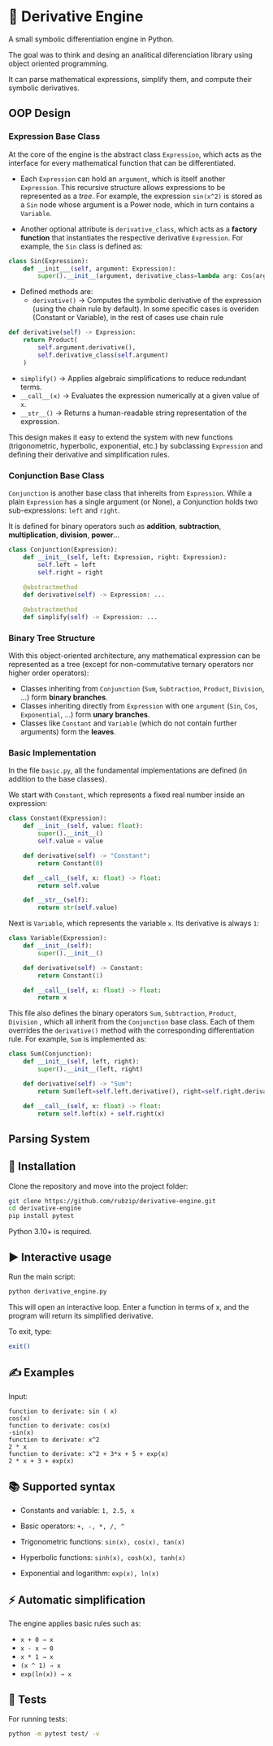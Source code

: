 # 📘 Derivative Engine

A small symbolic differentiation engine in Python.

The goal was to think and desing an analitical diferenciation library using object oriented programming.

It can parse mathematical expressions, simplify them, and compute their symbolic derivatives.

## OOP Design
### Expression Base Class
At the core of the engine is the abstract class `Expression`, which acts as the interface for every mathematical function that can be differentiated.

* Each `Expression` can hold an `argument`, which is itself another `Expression`. This recursive structure allows expressions to be represented as a *tree*.
For example, the expression `sin(x^2)` is stored as a `Sin` node whose argument is a Power node, which in turn contains a `Variable`.

* Another optional attribute is `derivative_class`, which acts as a **factory function** that instantiates the respective derivative `Expression`.
For example, the `Sin` class is defined as:
```python
class Sin(Expression):
    def __init___(self, argument: Expression):
        super().__init__(argument, derivative_class=lambda arg: Cos(arg))
```

* Defined methods are:
  * `derivative()` → Computes the symbolic derivative of the expression (using the chain rule by default). In some specific cases is overiden (Constant or Variable), in the rest of cases use chain rule
```python
def derivative(self) -> Expression:
    return Product(
        self.argument.derivative(),
        self.derivative_class(self.argument)
    )
```
  * `simplify()` → Applies algebraic simplifications to reduce redundant terms.
  * `__call__(x)` → Evaluates the expression numerically at a given value of `x`.
  * `__str__()` → Returns a human-readable string representation of the expression.

This design makes it easy to extend the system with new functions (trigonometric, hyperbolic, exponential, etc.) by subclassing `Expression` and defining their derivative and simplification rules.

### Conjunction Base Class
`Conjunction` is another base class that inhereits from `Expression`.
While a plain `Expression` has a single argument (or None), a Conjunction holds two sub-expressions: `left` and `right`.

It is defined for binary operators such as **addition**, **subtraction**, **multiplication**, **division**, **power**...
```python
class Conjunction(Expression):
    def __init__(self, left: Expression, right: Expression):
        self.left = left
        self.right = right
    
    @abstractmethod
    def derivative(self) -> Expression: ...

    @abstractmethod
    def simplify(self) -> Expression: ...
```

### Binary Tree Structure
With this object-oriented architecture, any mathematical expression can be represented as a tree (except for non-commutative ternary operators nor higher order operators):
* Classes inheriting from `Conjunction` (`Sum`, `Subtraction`, `Product`, `Division`, ...) form **binary branches**.
* Classes inheriting directly from `Expression` with one `argument` (`Sin`, `Cos`, `Exponential`, ...) form **unary branches**.
* Classes like `Constant` and `Variable` (which do not contain further arguments) form the **leaves**.

### Basic Implementation
In the file `basic.py`, all the fundamental implementations are defined (in addition to the base classes).


We start with `Constant`, which represents a fixed real number inside an expression:
```python
class Constant(Expression):
    def __init__(self, value: float):
        super().__init__()
        self.value = value

    def derivative(self) -> "Constant":
        return Constant(0)

    def __call__(self, x: float) -> float:
        return self.value

    def __str__(self):
        return str(self.value)
```
Next is `Variable`, which represents the variable `x`. Its derivative is always `1`:
```python
class Variable(Expression):
    def __init__(self):
        super().__init__()

    def derivative(self) -> Constant:
        return Constant(1)

    def __call__(self, x: float) -> float:
        return x
```
This file also defines the binary operators `Sum`, `Subtraction`, `Product`, `Division` , which all inherit from the `Conjunction` base class. Each of them overrides the `derivative()` method with the corresponding differentiation rule. For example, `Sum` is implemented as:
```python
class Sum(Conjunction):
    def __init__(self, left, right):
        super().__init__(left, right)

    def derivative(self) -> "Sum":
        return Sum(left=self.left.derivative(), right=self.right.derivative())

    def __call__(self, x: float) -> float:
        return self.left(x) + self.right(x)
```

## Parsing System



## 🚀 Installation

Clone the repository and move into the project folder:

```bash
git clone https://github.com/rubzip/derivative-engine.git
cd derivative-engine
pip install pytest
```

Python 3.10+ is required.

## ▶️ Interactive usage

Run the main script:
```bash
python derivative_engine.py
```

This will open an interactive loop. Enter a function in terms of x, and the program will return its simplified derivative.

To exit, type:
```bash
exit()
```

## ✍️ Examples

Input:
```
function to derivate: sin ( x)
cos(x)
function to derivate: cos(x)
-sin(x)
function to derivate: x^2
2 * x
function to derivate: x^2 + 3*x + 5 + exp(x)
2 * x + 3 + exp(x)
```

## 📚 Supported syntax

* Constants and variable:
```1, 2.5, x```

* Basic operators:
```+, -, *, /, ^```

* Trigonometric functions:
```sin(x), cos(x), tan(x)```

* Hyperbolic functions:
```sinh(x), cosh(x), tanh(x)```

* Exponential and logarithm:
```exp(x), ln(x)```

## ⚡ Automatic simplification

The engine applies basic rules such as:

 * `x + 0 → x`  
 * `x - x → 0`  
 * `x * 1 → x`  
 * `(x ^ 1) → x`  
 * `exp(ln(x)) → x`

## 🧪 Tests

For running tests:
```bash
python -m pytest test/ -v
```
